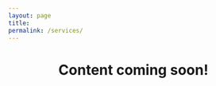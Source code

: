 ```yaml
---
layout: page
title:
permalink: /services/
---
```

<p align="justifÿ">
<h1> <center>Content coming soon!</center> </h1>
</p>